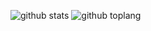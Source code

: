 ![github stats](https://github-readme-stats.vercel.app/api?username=EmaBlanco&show_icons=true&theme=chartreuse-dark)
![github toplang](https://github-readme-stats.vercel.app/api/top-langs/?username=EmaBlanco&layout=compact&theme=chartreuse-dark)
